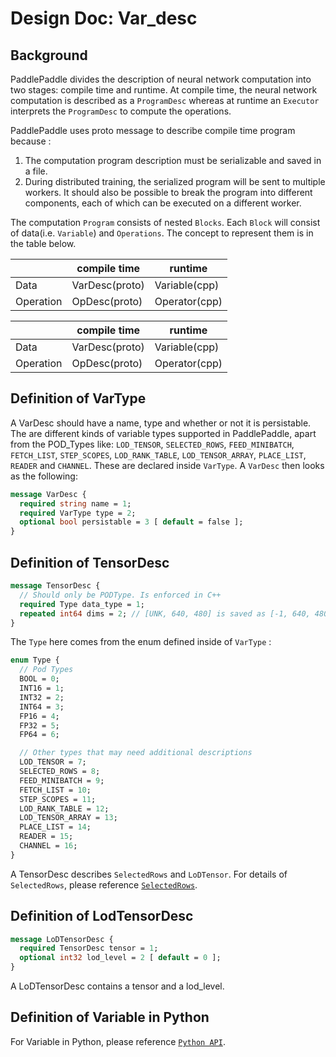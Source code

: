 # Design Doc: Var_desc

## Background
PaddlePaddle divides the description of neural network computation into two stages: compile time and runtime. At compile time, the neural network computation is described as a `ProgramDesc` whereas at runtime an `Executor` interprets the `ProgramDesc` to compute the operations.

PaddlePaddle uses proto message to describe compile time program because :

1. The computation program description must be serializable and saved in a file.
1. During distributed training, the serialized program will be sent to multiple workers. It should also be possible to break the program into different components, each of which can be executed on a different worker.

The computation `Program` consists of nested `Blocks`. Each `Block` will consist of data(i.e. `Variable`)  and  `Operations`. The concept to represent them is in the table below.

| |compile time|runtime|
|---|---|---|
|Data|VarDesc(proto)|Variable(cpp)|
|Operation|OpDesc(proto)|Operator(cpp)|

<table>
<thead>
<tr>
<th></th>
<th>compile time</th>
<th>runtime</th>
</tr>
</thead>
<tbody>
<tr>
<td>Data </td>
<td>VarDesc(proto) </td>
<td>Variable(cpp) </td>
</tr>
<tr>
<td>Operation </td>
<td>OpDesc(proto) </td>
<td>Operator(cpp) </td>
</tr>
</tbody>
</table>


## Definition of VarType

A VarDesc should have a name, type and whether or not it is persistable. The are different kinds of variable types supported in PaddlePaddle, apart from the POD_Types like: `LOD_TENSOR`, `SELECTED_ROWS`, `FEED_MINIBATCH`, `FETCH_LIST`, `STEP_SCOPES`, `LOD_RANK_TABLE`, `LOD_TENSOR_ARRAY`, `PLACE_LIST`, `READER` and `CHANNEL`. These are declared inside `VarType`. A `VarDesc` then looks as the following:

```proto
message VarDesc {
  required string name = 1;
  required VarType type = 2;
  optional bool persistable = 3 [ default = false ];
}
```

## Definition of TensorDesc

```proto
message TensorDesc {
  // Should only be PODType. Is enforced in C++
  required Type data_type = 1;
  repeated int64 dims = 2; // [UNK, 640, 480] is saved as [-1, 640, 480]
}
```

The `Type` here comes from the enum defined inside of `VarType` :

```proto
enum Type {
  // Pod Types
  BOOL = 0;
  INT16 = 1;
  INT32 = 2;
  INT64 = 3;
  FP16 = 4;
  FP32 = 5;
  FP64 = 6;

  // Other types that may need additional descriptions
  LOD_TENSOR = 7;
  SELECTED_ROWS = 8;
  FEED_MINIBATCH = 9;
  FETCH_LIST = 10;
  STEP_SCOPES = 11;
  LOD_RANK_TABLE = 12;
  LOD_TENSOR_ARRAY = 13;
  PLACE_LIST = 14;
  READER = 15;
  CHANNEL = 16;
}
```

A TensorDesc describes `SelectedRows` and `LoDTensor`. For details of `SelectedRows`, please reference [`SelectedRows`](./selected_rows.md).

## Definition of LodTensorDesc

```proto
message LoDTensorDesc {
  required TensorDesc tensor = 1;
  optional int32 lod_level = 2 [ default = 0 ];
}
```

A LoDTensorDesc contains a tensor and a lod_level.

## Definition of Variable in Python

For Variable in Python, please reference [`Python API`](./python_api.md).
